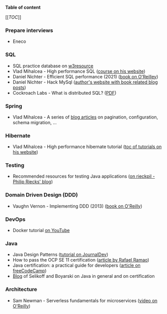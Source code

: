 **Table of content**

[[_TOC_]]

### Prepare interviews

* Eneco

### SQL

* SQL practice database on [w3resource](https://www.w3resource.com/sql/sql-table.php)
* Vlad Mihalcea - High performance SQL ([course on his website](https://vladmihalcea.teachable.com/))
* Daniel Nichter - Efficient SQL performance (2021) ([book on O'Reilley](https://learning.oreilly.com/library/view/efficient-mysql-performance/9781098105082/?utm_medium=email&utm_source=topic+optin&utm_campaign=awareness&utm_content=20220314+data+ai+nl&mkt_tok=MTA3LUZNUy0wNzAAAAGDJ0aOIg0QW04YOBOaGF2sYNW1mWu2mUBlxrZesabKzyqah1YlHQ7Fe4qAkQ7KFHWrV4eKOM3g3hpDV4EX8IFwyZ935Bg73TFDp2zM408NjbXodJ2t))
* Daniel Nichter - Hack MySql ([author's website with book related blog posts](https://hackmysql.com/))
* Cockroach Labs - What is distributed SQL? ([PDF](uploads/4ced01dc93336e17c1240fdd88674544/oreilly-report-what-is-distributed-sql.pdf))

### Spring

* Vlad Mihalcea - A series of [blog articles](https://vladmihalcea.com/tutorials/spring/) on pagination, configuration, schema migration, ...

### Hibernate

* Vlad Mihalcea - High performance hibernate tutorial ([toc of tutorials on his website](https://vladmihalcea.com/tutorials/hibernate/))

### Testing

* Recommended resources for testing Java applications ([on rieckpil - Philip Riecks' blog](https://rieckpil.de/recommended-resources-for-testing-java-applications/))

### Domain Driven Design (DDD)

* Vaughn Vernon - Implementing DDD (2013) ([book on O'Reilly](https://learning.oreilly.com/library/view/implementing-domain-driven-design/9780133039900/))

### DevOps

* Docker tutorial [on YouTube](https://www.youtube.com/watch?v=fqMOX6JJhGo)

### Java

* Java Design Patterns ([tutorial on JournalDev](https://www.journaldev.com/1827/java-design-patterns-example-tutorial))
* How to pass the OCP SE 11 certification ([article by Rafael Ramao](https://blog.avenuecode.com/how-to-pass-the-ocp-java-se-11-certification))
* Java certification: a practical guide for developers ([article on freeCodeCamp](https://www.freecodecamp.org/news/how-to-pass-oracles-java-certifications-a-practical-guide-for-developers-e9b607ba6173/))
* [Blog](https://www.selikoff.net/) of Selikoff and Boyarski on Java in general and on certification

### Architecture

* Sam Newman - Serverless fundamentals for microservices ([video on O'Reilly](https://learning.oreilly.com/videos/serverless-fundamentals-for/9781492039006/))